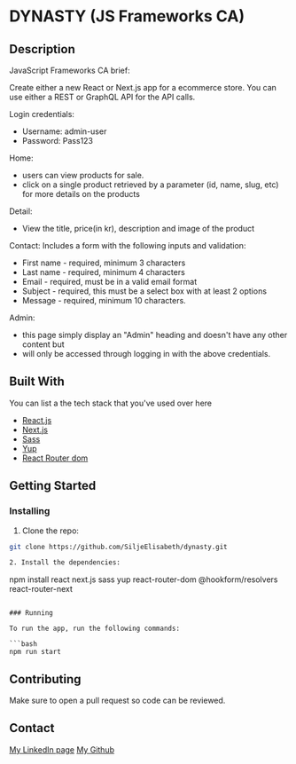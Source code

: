 # DYNASTY (JS Frameworks CA)

## Description

JavaScript Frameworks CA brief:

Create either a new React or Next.js app for a ecommerce store.
You can use either a REST or GraphQL API for the API calls.

Login credentials:
- Username: admin-user 
- Password: Pass123

Home:
-  users can view products for sale.
-  click on a single product retrieved by a parameter (id, name, slug, etc) for more details on the products

Detail:
- View the title, price(in kr), description and image of the product

Contact:
Includes a form with the following inputs and validation:
-   First name - required, minimum 3 characters
-   Last name - required, minimum 4 characters
-   Email - required, must be in a valid email format
-   Subject - required, this must be a select box with at least 2 options
-   Message - required, minimum 10 characters.

Admin:
- this page simply display an "Admin" heading and doesn't have any other content but 
- will only be accessed through logging in with the above credentials. 

## Built With

You can list a the tech stack that you've used over here

- [React.js](https://reactjs.org/)
- [Next.js](https://nextjs.org/)
- [Sass](https://sass-lang.com/)
- [Yup](https://github.com/jquense/yup)
- [React Router dom](https://reactrouter.com/en/main)

## Getting Started

### Installing

1. Clone the repo:

```bash
git clone https://github.com/SiljeElisabeth/dynasty.git

2. Install the dependencies:

```
npm install react next.js sass yup react-router-dom @hookform/resolvers react-router-next
```

### Running

To run the app, run the following commands:

```bash
npm run start
```

## Contributing

Make sure to open a pull request so code can be reviewed.

## Contact

[My LinkedIn page](https://www.linkedin.com/in/silje-elisabeth-thun%C3%A6s-b395451b5/)
[My Github](https://github.com/SiljeElisabeth)

